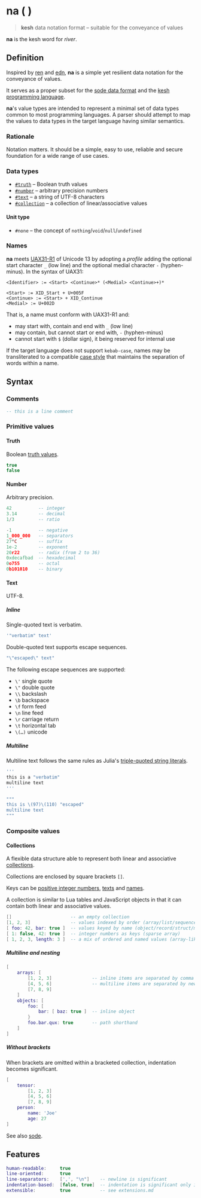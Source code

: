 # na ( )

<!--
<p>&nbsp;</p>
<p align="center" width="100%"><img height="381px" alt="A Kesh map of the watershed of Sinshan Creek" src="https://i.imgur.com/JsIGehK.png"></p>
<p>&nbsp;</p>
-->

> **kesh** data notation format – suitable for the conveyance of values

**na** is the kesh word for _river_.

## Definition

Inspired by [ren](https://pointillistic.com/ren/) and [edn](https://github.com/edn-format/edn/), **na** is a simple yet resilient data notation for the conveyance of values.

It serves as a proper subset for the [sode data format](https://github.com/kesh-lang/sode) and the [kesh programming language](https://github.com/kesh-lang/kesh).

**na**'s value types are intended to represent a minimal set of data types common to most programming languages. A parser should attempt to map the values to data types in the target language having similar semantics.

### Rationale

Notation matters. It should be a simple, easy to use, reliable and secure foundation for a wide range of use cases.

### Data types

- [`#truth`](#truth) – Boolean truth values
- [`#number`](#number) – arbitrary precision numbers
- [`#text`](#text) – a string of UTF-8 characters
- [`#collection`](#collections) – a collection of linear/associative values

#### Unit type

- `#none` – the concept of `nothing`/`void`/`null`/`undefined`

### Names

**na** meets [UAX31-R1](https://unicode.org/reports/tr31/#R1) of Unicode 13 by adopting a _profile_ adding the optional start character `_` (low line) and the optional medial character `-` (hyphen-minus). In the syntax of UAX31:

    <Identifier> := <Start> <Continue>* (<Medial> <Continue>+)*

    <Start> := XID_Start + U+005F
    <Continue> := <Start> + XID_Continue
    <Medial> := U+002D

That is, a name must conform with UAX31-R1 and:
- may start with, contain and end with `_` (low line)
- may contain, but cannot start or end with, `-` (hyphen-minus)
- cannot start with `$` (dollar sign), it being reserved for internal use

If the target language does not support `kebab-case`, names may be transliterated to a compatible [case style](https://en.wikipedia.org/wiki/Naming_convention_(programming)#Multiple-word_identifiers) that maintains the separation of words within a name.

## Syntax

### Comments

```lua
-- this is a line comment
```

### Primitive values

#### Truth

Boolean [truth values](https://en.wikipedia.org/wiki/Truth_value).

```lua
true
false
```

#### Number

Arbitrary precision.

```lua
42          -- integer
3.14        -- decimal
1/3         -- ratio
```

```lua
-1          -- negative
1_000_000   -- separators
27°C        -- suffix
1e-2        -- exponent
20r22       -- radix (from 2 to 36)
0xdecafbad  -- hexadecimal
0o755       -- octal
0b101010    -- binary
```

#### Text

UTF-8.

##### Inline

Single-quoted text is verbatim.

```lua
'"verbatim" text'
```

Double-quoted text supports escape sequences.

```lua
"\"escaped\" text"
```

The following escape sequences are supported:

- `\'` single quote
- `\"` double quote
- `\\` backslash
- `\b` backspace
- `\f` form feed
- `\n` line feed
- `\r` carriage return
- `\t` horizontal tab
- `\(…)` unicode

##### Multiline

Multiline text follows the same rules as Julia's [triple-quoted string literals](https://docs.julialang.org/en/v1/manual/strings/#Triple-Quoted-String-Literals).

```julia
'''
this is a "verbatim"
multiline text
'''
```

```julia
"""
this is \(97)\(110) "escaped"
multiline text
"""
```

### Composite values

#### Collections

A flexible data structure able to represent both linear and associative [collections](https://en.wikipedia.org/wiki/Collection_(abstract_data_type)).

Collections are enclosed by square brackets `[]`.

Keys can be [positive integer numbers](#number), [texts](#text) and [names](#names).

A collection is similar to Lua tables and JavaScript objects in that it can contain both linear and associative values.

```lua
[]                      -- an empty collection
[1, 2, 3]               -- values indexed by order (array/list/sequence/stack/queue)
[ foo: 42, bar: true ]  -- values keyed by name (object/record/struct/map/dict/hash)
[ 1: false, 42: true ]  -- integer numbers as keys (sparse array)
[ 1, 2, 3, length: 3 ]  -- a mix of ordered and named values (array-like object)
```

##### Multiline and nesting

```lua
[
    arrays: [
        [1, 2, 3]               -- inline items are separated by comma
        [4, 5, 6]               -- multiline items are separated by newline
        [7, 8, 9]
    ]
    objects: [
        foo: [
            bar: [ baz: true ]  -- inline object
        }
        foo.bar.qux: true       -- path shorthand
    ]
]
```

##### Without brackets

When brackets are omitted within a bracketed collection, indentation becomes significant.

```lua
[
    tensor:
        [1, 2, 3]
        [4, 5, 6]
        [7, 8, 9]
    person:
        name: 'Joe'
        age: 27
]
```

See also [sode](https://github.com/kesh-lang/sode).

## Features

```lua
human-readable:     true
line-oriented:      true
line-separators:    [',', "\n"]    -- newline is significant
indentation-based:  [false, true]  -- indentation is significant only if no brackets
extensible:         true           -- see extensions.md
```

<!--
<sub>Illustration is [CC BY-NC-ND](https://creativecommons.org/licenses/by-nc-nd/4.0/) Ursula K. Le Guin Literary Trust. From [Ursula Le Guin](https://www.ursulakleguin.com/)'s novel about the Kesh, [Always Coming Home](https://www.ursulakleguin.com/always-coming-home-book).</sub>
-->

